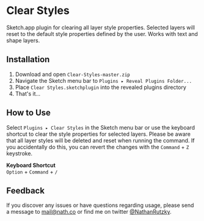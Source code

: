 # Clear Styles
Sketch.app plugin for clearing all layer style properties. Selected layers will reset to the default style properties defined by the user. Works with text and shape layers.

## Installation
1. Download and open `Clear-Styles-master.zip`
2. Navigate the Sketch menu bar to `Plugins ▸ Reveal Plugins Folder...`
3. Place `Clear Styles.sketchplugin` into the revealed plugins directory
4. That's it...
 
## How to Use
Select `Plugins ▸ Clear Styles` in the Sketch menu bar or use the keyboard shortcut to clear the style properties for selected layers. Please be aware that all layer styles will be deleted and reset when running the command. If you accidentally do this, you can revert the changes with the `Command` + `Z` keystroke.
 
**Keyboard Shortcut**  
`Option` + `Command` + `/`

## Feedback
If you discover any issues or have questions regarding usage, please send a message to [mail@nath.co](mailto:mail@nath.co) or find me on twitter [@NathanRutzky](http://twitter.com/NathanRutzky).
